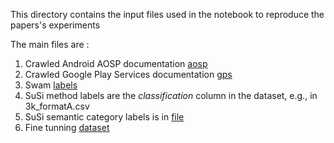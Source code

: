 This directory contains the input files used in the notebook to reproduce the papers's experiments

The main files are :

1. Crawled Android AOSP documentation [aosp](aosp-raw.json)
2. Crawled Google Play Services documentation [gps](gps-raw.json)
3. Swam [labels](swam_labels.csv)
4. SuSi method labels are the *classification* column in the dataset, e.g., in 3k_formatA.csv
5. SuSi semantic category labels is in [file](zeroshot_input_susi_true_label_final.csv)
6. Fine tunning [dataset](pairs_fine_tunning.csv)
